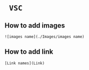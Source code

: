 # ` VSC`

## How to add images
```
![images name](./Images/images name)
```

## How to add link

```
[Link names](Link)
```
